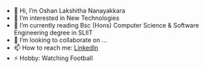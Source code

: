 - 👋 Hi, I’m Oshan Lakshitha Nanayakkara
- 👀 I’m interested in New Technologies
- 🌱 I’m currently reading Bsc (Hons) Computer Science & Software Engineering degree in SLIIT
- 💞️ I’m looking to collaborate on ...
- 📫 How to reach me: [LinkedIn](https://www.linkedin.com/in/oshan-nanayakkara-8985b2111/)
- ⚡ Hobby: Watching Football 

<!---
oshan998/oshan998 is a ✨ special ✨ repository because its `README.md` (this file) appears on your GitHub profile.
You can click the Preview link to take a look at your changes.
--->
